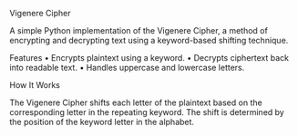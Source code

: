 Vigenere Cipher

A simple Python implementation of the Vigenere Cipher, a method of encrypting and decrypting text using a keyword-based shifting technique.

Features
	•	Encrypts plaintext using a keyword.
	•	Decrypts ciphertext back into readable text.
	•	Handles uppercase and lowercase letters.

How It Works

The Vigenere Cipher shifts each letter of the plaintext based on the corresponding letter in the repeating keyword. The shift is determined by the position of the keyword letter in the alphabet.
